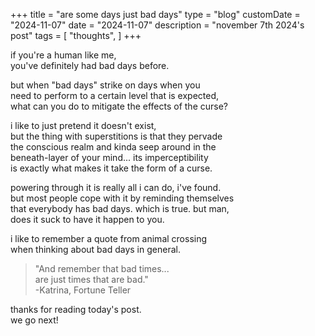 +++
title = "are some days just bad days"
type = "blog"
customDate = "2024-11-07"
date = "2024-11-07"
description = "november 7th 2024's post"
tags = [
    "thoughts",
]
+++

if you're a human like me,\
you've definitely had bad days before.

but when "bad days" strike on days when you\
need to perform to a certain level that is expected,\
what can you do to mitigate the effects of the curse?

i like to just pretend it doesn't exist,\
but the thing with superstitions is that they pervade\
the conscious realm and kinda seep around in the\
beneath-layer of your mind... its imperceptibility\
is exactly what makes it take the form of a curse.

powering through it is really all i can do, i've found.\
but most people cope with it by reminding themselves\
that everybody has bad days. which is true. but man,\
does it suck to have it happen to you.

i like to remember a quote from animal crossing\
when thinking about bad days in general.

> "And remember that bad times...\
> are just times that are bad."\
> -Katrina, Fortune Teller

thanks for reading today's post.\
we go next!